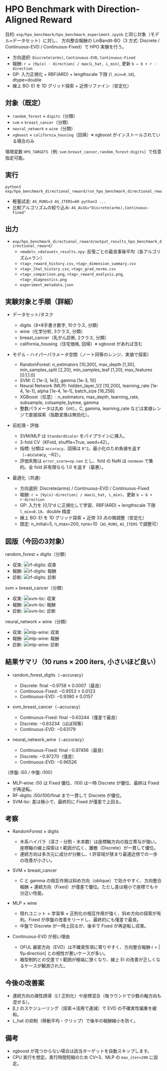 # HPO Benchmark with Direction-Aligned Reward

目的: `exp/hpo_benchmark/hpo_benchmark_experiment.ipynb` と同じ対象（モデル×データセット）に対し、
方向整合報酬の LinBandit-BO（3 方式: Discrete / Continuous-EVD / Continuous-Fixed）で HPO 実験を行う。

- 方向選択: `Discrete(arms)`, `Continuous-EVD`, `Continuous-Fixed`
- 報酬: `r = |∇μ(x) · direction| / max(L_hat, L_min)`, 更新 `b ← b + r · direction`
- GP: 入力正規化 + RBF(ARD) + lengthscale 下限 (`l_min=0.10`), dtype=double
- 線上 BO: EI を 1D グリッド探索 + 近傍リファイン（安定化）

## 対象（既定）

- `random_forest` × `digits`（分類）
- `svm` × `breast_cancer`（分類）
- `neural_network` × `wine`（分類）
- `xgboost` × `california_housing`（回帰）※ xgboost がインストールされている場合のみ

環境変数 `HPO_TARGETS`（例: `svm:breast_cancer,random_forest:digits`）で任意指定可能。

## 実行

```
python3 exp/hpo_benchmark_directional_reward/run_hpo_benchmark_directional_reward.py
```

- 軽量試走: `AS_RUNS=3 AS_ITERS=60 python3 ...`
- 比較アルゴリズムの絞り込み: `AS_ALGS="Discrete(arms),Continuous-Fixed"`

## 出力

- `exp/hpo_benchmark_directional_reward/output_results_hpo_benchmark_directional_reward/`
  - `<model>_<dataset>_results.npy`: 反復ごとの最良事後平均（各アルゴリズム×ラン）
  - `<tag>_reward_history.csv`, `<tag>_dimension_summary.csv`
  - `<tag>_lhat_history.csv`, `<tag>_grad_norms.csv`
  - `<tag>_comparison.png`, `<tag>_reward_analysis.png`, `<tag>_diagnostics.png`
  - `experiment_metadata.json`

## 実験対象と手順（詳細）

- データセット/タスク
  - digits（8×8手書き数字, 10クラス, 分類）
  - wine（化学分析, 3クラス, 分類）
  - breast_cancer（乳がん診断, 2クラス, 分類）
  - california_housing（住宅価格, 回帰）※ xgboost があれば含む

- モデル・ハイパーパラメータ空間（ノート同等のレンジ、実値で探索）
  - RandomForest: n_estimators [10,300], max_depth [1,30], min_samples_split [2,20], min_samples_leaf [1,20], max_features [0.1,1.0]
  - SVM: C [1e-3, 1e3], gamma [1e-3, 10]
  - Neural Network (MLP): hidden_layer_1/2 [10,200], learning_rate [1e-4, 1e-1], alpha [1e-4, 1e-1], batch_size [16,256]
  - XGBoost（任意）: n_estimators, max_depth, learning_rate, subsample, colsample_bytree, gamma
  - 整数パラメータは丸め（int）。C, gamma, learning_rate などは実値レンジで直接探索（指数変換は無効化）。

- 前処理・評価
  - SVM/MLP は `StandardScaler` をパイプラインに挿入。
  - 3-fold CV（KFold, shuffle=True, seed=42）。
  - 指標: 分類は `accuracy`、回帰は `R^2`。最小化のため負値を返す（−accuracy, −R2）。
  - 評価失敗は `error_score=np.nan` とし、fold の NaN は `nanmean` で集約。全 fold 非有限なら 1.0 を返す（最悪）。

- 最適化（共通）
  - 方向選択: Discrete(arms) / Continuous-EVD / Continuous-Fixed
  - 報酬: `r = |∇μ(x)·direction| / max(L_hat, L_min)`、更新 `b ← b + r·direction`
  - GP: 入力を [0,1]^d に正規化して学習、RBF(ARD) + lengthscale 下限 `l_min=0.10`、double 精度
  - 線上 BO: EI を 1D グリッド探索 + 近傍 33 点の微調整（安定化）
  - 既定: n_initial=5, n_max=200, runs=10（`AS_RUNS`, `AS_ITERS` で調整可）

## 図版（今回の3対象）

random_forest × digits（分類）
- 収束: ![rf-digits: 収束](./output_results_hpo_benchmark_directional_reward/random_forest_digits_comparison.png)
- 報酬: ![rf-digits: 報酬](./output_results_hpo_benchmark_directional_reward/random_forest_digits_reward_analysis.png)
- 診断: ![rf-digits: 診断](./output_results_hpo_benchmark_directional_reward/random_forest_digits_diagnostics.png)

svm × breast_cancer（分類）
- 収束: ![svm-bc: 収束](./output_results_hpo_benchmark_directional_reward/svm_breast_cancer_comparison.png)
- 報酬: ![svm-bc: 報酬](./output_results_hpo_benchmark_directional_reward/svm_breast_cancer_reward_analysis.png)
- 診断: ![svm-bc: 診断](./output_results_hpo_benchmark_directional_reward/svm_breast_cancer_diagnostics.png)

neural_network × wine（分類）
- 収束: ![mlp-wine: 収束](./output_results_hpo_benchmark_directional_reward/neural_network_wine_comparison.png)
- 報酬: ![mlp-wine: 報酬](./output_results_hpo_benchmark_directional_reward/neural_network_wine_reward_analysis.png)
- 診断: ![mlp-wine: 診断](./output_results_hpo_benchmark_directional_reward/neural_network_wine_diagnostics.png)

## 結果サマリ（10 runs × 200 iters, 小さいほど良い）

- random_forest_digits（−accuracy）
  - Discrete: final −0.9758 ± 0.0007（最良）
  - Continuous-Fixed: −0.9553 ± 0.0123
  - Continuous-EVD: −0.9380 ± 0.0157

- svm_breast_cancer（−accuracy）
  - Continuous-Fixed: final −0.63244（僅差で最良）
  - Discrete: −0.63234（ほぼ同等）
  - Continuous-EVD: −0.63179

- neural_network_wine（−accuracy）
  - Continuous-Fixed: final −0.97456（最良）
  - Discrete: −0.97270（僅差）
  - Continuous-EVD: −0.96526

（序盤: i50 / 中盤: i100）
- MLP-wine: i50 は Fixed 優位、i100 は一時 Discrete が優位、最終は Fixed が再逆転。
- RF-digits: i50/i100/final まで一貫して Discrete が優位。
- SVM-bc: 差は極小で、最終的に Fixed が僅差で上回る。

## 考察

- RandomForest × digits
  - 木系ハイパラ（深さ・分割・木本数）は座標軸方向の独立寄与が強い。座標軸の線上探索は t 範囲が広く、離散（Discrete）が一貫して優位。
  - 連続方向は多次元に成分が分散し、t 許容域が狭まり最適近傍での一歩の改善が小さい。

- SVM × breast_cancer
  - C と gamma の相互作用は斜め方向（oblique）で効きやすく、方向整合報酬 + 連続方向（Fixed）が僅差で優位。ただし差は極小で座標でも十分近い性能。

- MLP × wine
  - 隠れユニット × 学習率 × 正則化の相互作用が強く、斜め方向の探索が有利。Fixed が序盤の改善をリードし、最終的にも僅差で最良。
  - 中盤で Discrete が一時上回るが、後半で Fixed が再逆転し収束。

- Continuous-EVD が弱い理由
  - OFUL 厳密方向（EVD）は不確実性項に寄りやすく、方向整合報酬 r = |∇μ·direction| との相性が悪いケースが多い。
  - 箱型制約との交差で t 範囲が極端に狭くなり、線上 EI の改善が乏しくなるケースが観測された。

## 今後の改善案

- 連続方向の疎性誘導（L1 正則化）や座標混合（毎ラウンドで少数の軸方向も混ぜる）。
- β_t のスケジューリング（探索→活用で逓減）で EVD の不確実性偏重を緩和。
- L_hat の抑制（移動平均・クリップ）で後半の報酬縮小を防ぐ。

## 備考

- xgboost が見つからない場合は該当ターゲットを自動スキップします。
- CPU 実行を想定。実行時間短縮のため CV=3、MLP の `max_iter=200` に設定。
